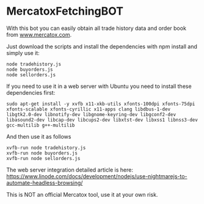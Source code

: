 # MercatoxFetchingBOT
With this bot you can easily obtain all trade history data and order book from www.mercatox.com.

Just download the scripts and install the dependencies with npm install and simply use it:

```
node tradehistory.js
node buyorders.js
node sellorders.js
```

If you need to use it in a web server with Ubuntu you need to install these dependencies first:

```
sudo apt-get install -y xvfb x11-xkb-utils xfonts-100dpi xfonts-75dpi xfonts-scalable xfonts-cyrillic x11-apps clang libdbus-1-dev libgtk2.0-dev libnotify-dev libgnome-keyring-dev libgconf2-dev libasound2-dev libcap-dev libcups2-dev libxtst-dev libxss1 libnss3-dev gcc-multilib g++-multilib
```

And then use it as follows

```
xvfb-run node tradehistory.js
xvfb-run node buyorders.js
xvfb-run node sellorders.js
```

The web server integration detailed article is here:
https://www.linode.com/docs/development/nodejs/use-nightmarejs-to-automate-headless-browsing/

This is NOT an official Mercatox tool, use it at your own risk.
